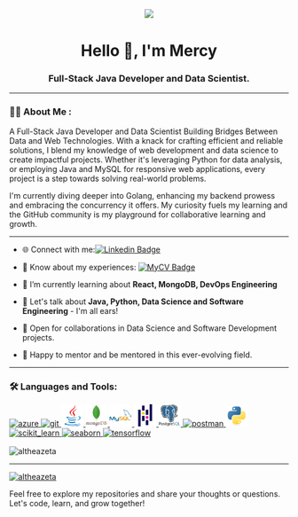 <div id="header" align="center">
  <img src="https://github.com/AltheaZeta/AltheaZeta/blob/main/Gif.gif"  width="500" /> 
</div>

<h1 align="center">Hello 👋, I'm Mercy</h1>
<h3 align="center">Full-Stack Java Developer and Data Scientist.</h3>




---

### :woman_technologist: About Me :

A Full-Stack Java Developer and Data Scientist Building Bridges Between Data and Web Technologies.
With a knack for crafting efficient and reliable solutions, I blend my knowledge of web development and data science to create impactful projects. Whether it's leveraging Python for data analysis, or employing Java and MySQL for responsive web applications, every project is a step towards solving real-world problems.

I'm currently diving deeper into Golang, enhancing my backend prowess and embracing the concurrency it offers. My curiosity fuels my learning and the GitHub community is my playground for collaborative learning and growth.

---
- 🌐 Connect with me:[![Linkedin Badge](https://img.shields.io/badge/-LINKEDIN-blue?style=flat&logo=Linkedin&logoColor=white)](linkedin.com/in/mercyoaa/)
  
- 📄 Know about my experiences: [![MyCV Badge](https://img.shields.io/badge/MyCV-green?style=for-the-badge&logo=readme&logoColor=white)](https://acrobat.adobe.com/id/urn:aaid:sc:EU:6b310987-d3e1-4589-8f9f-08b69f2f86f8)
  
- 🌱 I’m currently learning about **React, MongoDB, DevOps Engineering**

- 💬 Let's talk about **Java, Python, Data Science and Software Engineering** - I'm all ears!
  
- 🔭 Open for collaborations in Data Science and Software Development projects.

- 🤝 Happy to mentor and be mentored in this ever-evolving field.
---

### 🛠  Languages and Tools:
<p align="left"> <a href="https://azure.microsoft.com/en-in/" target="_blank" rel="noreferrer"> <img src="https://www.vectorlogo.zone/logos/microsoft_azure/microsoft_azure-icon.svg" alt="azure" width="40" height="40"/> </a> <a href="https://git-scm.com/" target="_blank" rel="noreferrer"> <img src="https://www.vectorlogo.zone/logos/git-scm/git-scm-icon.svg" alt="git" width="40" height="40"/> </a> <a href="https://www.java.com" target="_blank" rel="noreferrer"> <img src="https://raw.githubusercontent.com/devicons/devicon/master/icons/java/java-original.svg" alt="java" width="40" height="40"/> </a> <a href="https://www.mongodb.com/" target="_blank" rel="noreferrer"> <img src="https://raw.githubusercontent.com/devicons/devicon/master/icons/mongodb/mongodb-original-wordmark.svg" alt="mongodb" width="40" height="40"/> </a> <a href="https://www.mysql.com/" target="_blank" rel="noreferrer"> <img src="https://raw.githubusercontent.com/devicons/devicon/master/icons/mysql/mysql-original-wordmark.svg" alt="mysql" width="40" height="40"/> </a> <a href="https://pandas.pydata.org/" target="_blank" rel="noreferrer"> <img src="https://raw.githubusercontent.com/devicons/devicon/2ae2a900d2f041da66e950e4d48052658d850630/icons/pandas/pandas-original.svg" alt="pandas" width="40" height="40"/> </a> <a href="https://www.postgresql.org" target="_blank" rel="noreferrer"> <img src="https://raw.githubusercontent.com/devicons/devicon/master/icons/postgresql/postgresql-original-wordmark.svg" alt="postgresql" width="40" height="40"/> </a> <a href="https://postman.com" target="_blank" rel="noreferrer"> <img src="https://www.vectorlogo.zone/logos/getpostman/getpostman-icon.svg" alt="postman" width="40" height="40"/> </a> <a href="https://www.python.org" target="_blank" rel="noreferrer"> <img src="https://raw.githubusercontent.com/devicons/devicon/master/icons/python/python-original.svg" alt="python" width="40" height="40"/> </a> <a href="https://scikit-learn.org/" target="_blank" rel="noreferrer"> <img src="https://upload.wikimedia.org/wikipedia/commons/0/05/Scikit_learn_logo_small.svg" alt="scikit_learn" width="40" height="40"/> </a> <a href="https://seaborn.pydata.org/" target="_blank" rel="noreferrer"> <img src="https://seaborn.pydata.org/_images/logo-mark-lightbg.svg" alt="seaborn" width="40" height="40"/> </a> <a href="https://www.tensorflow.org" target="_blank" rel="noreferrer"> <img src="https://www.vectorlogo.zone/logos/tensorflow/tensorflow-icon.svg" alt="tensorflow" width="40" height="40"/> </a> </p>

<p><img align="center" src="https://github-readme-stats.vercel.app/api/top-langs?username=altheazeta&show_icons=true&theme=dark&locale=en&layout=compact" alt="altheazeta" /></p>

---

<p align="left"> <a href="https://github.com/ryo-ma/github-profile-trophy"><img src="https://github-profile-trophy.vercel.app/?username=altheazeta&rank=-C,-?&row=2&column=2&theme=algolia" alt="altheazeta" /></a> </p>


Feel free to explore my repositories and share your thoughts or questions. Let's code, learn, and grow together!
